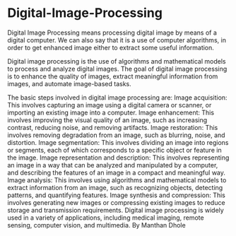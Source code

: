 # Digital-Image-Processing
Digital Image Processing means processing digital image by means of a digital computer. We can also say that it is a use of computer algorithms, in order to get enhanced image either to extract some useful information. 

 Digital image processing is the use of algorithms and mathematical models to process and analyze digital images. The goal of digital image processing is to enhance the quality of images, extract meaningful information from images, and automate image-based tasks.

The basic steps involved in digital image processing are:
Image acquisition: This involves capturing an image using a digital camera or scanner, or importing an existing image into a computer.
Image enhancement: This involves improving the visual quality of an image, such as increasing contrast, reducing noise, and removing artifacts.
Image restoration: This involves removing degradation from an image, such as blurring, noise, and distortion.
Image segmentation: This involves dividing an image into regions or segments, each of which corresponds to a specific object or feature in the image.
Image representation and description: This involves representing an image in a way that can be analyzed and manipulated by a computer, and describing the features of an image in a compact and meaningful way.
Image analysis: This involves using algorithms and mathematical models to extract information from an image, such as recognizing objects, detecting patterns, and quantifying features.
Image synthesis and compression: This involves generating new images or compressing existing images to reduce storage and transmission requirements.
Digital image processing is widely used in a variety of applications, including medical imaging, remote sensing, computer vision, and multimedia.
 By Manthan Dhole
